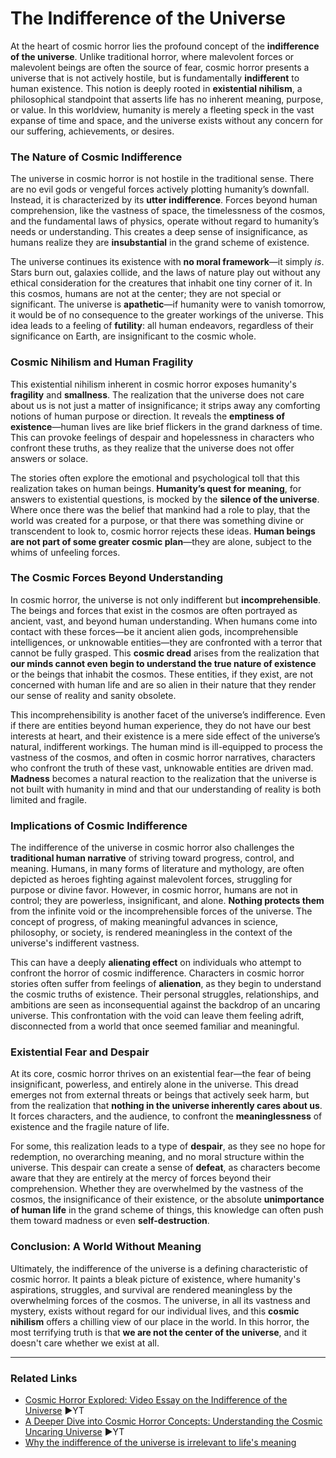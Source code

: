 # The Indifference of the Universe

At the heart of cosmic horror lies the profound concept of the **indifference of the universe**. Unlike traditional horror, where malevolent forces or malevolent beings are often the source of fear, cosmic horror presents a universe that is not actively hostile, but is fundamentally **indifferent** to human existence. This notion is deeply rooted in **existential nihilism**, a philosophical standpoint that asserts life has no inherent meaning, purpose, or value. In this worldview, humanity is merely a fleeting speck in the vast expanse of time and space, and the universe exists without any concern for our suffering, achievements, or desires.

### **The Nature of Cosmic Indifference**

The universe in cosmic horror is not hostile in the traditional sense. There are no evil gods or vengeful forces actively plotting humanity’s downfall. Instead, it is characterized by its **utter indifference**. Forces beyond human comprehension, like the vastness of space, the timelessness of the cosmos, and the fundamental laws of physics, operate without regard to humanity’s needs or understanding. This creates a deep sense of insignificance, as humans realize they are **insubstantial** in the grand scheme of existence.

The universe continues its existence with **no moral framework**—it simply *is*. Stars burn out, galaxies collide, and the laws of nature play out without any ethical consideration for the creatures that inhabit one tiny corner of it. In this cosmos, humans are not at the center; they are not special or significant. The universe is **apathetic**—if humanity were to vanish tomorrow, it would be of no consequence to the greater workings of the universe. This idea leads to a feeling of **futility**: all human endeavors, regardless of their significance on Earth, are insignificant to the cosmic whole.

### **Cosmic Nihilism and Human Fragility**

This existential nihilism inherent in cosmic horror exposes humanity's **fragility** and **smallness**. The realization that the universe does not care about us is not just a matter of insignificance; it strips away any comforting notions of human purpose or direction. It reveals the **emptiness of existence**—human lives are like brief flickers in the grand darkness of time. This can provoke feelings of despair and hopelessness in characters who confront these truths, as they realize that the universe does not offer answers or solace.

The stories often explore the emotional and psychological toll that this realization takes on human beings. **Humanity’s quest for meaning**, for answers to existential questions, is mocked by the **silence of the universe**. Where once there was the belief that mankind had a role to play, that the world was created for a purpose, or that there was something divine or transcendent to look to, cosmic horror rejects these ideas. **Human beings are not part of some greater cosmic plan**—they are alone, subject to the whims of unfeeling forces.

### **The Cosmic Forces Beyond Understanding**

In cosmic horror, the universe is not only indifferent but **incomprehensible**. The beings and forces that exist in the cosmos are often portrayed as ancient, vast, and beyond human understanding. When humans come into contact with these forces—be it ancient alien gods, incomprehensible intelligences, or unknowable entities—they are confronted with a terror that cannot be fully grasped. This **cosmic dread** arises from the realization that **our minds cannot even begin to understand the true nature of existence** or the beings that inhabit the cosmos. These entities, if they exist, are not concerned with human life and are so alien in their nature that they render our sense of reality and sanity obsolete.

This incomprehensibility is another facet of the universe’s indifference. Even if there are entities beyond human experience, they do not have our best interests at heart, and their existence is a mere side effect of the universe’s natural, indifferent workings. The human mind is ill-equipped to process the vastness of the cosmos, and often in cosmic horror narratives, characters who confront the truth of these vast, unknowable entities are driven mad. **Madness** becomes a natural reaction to the realization that the universe is not built with humanity in mind and that our understanding of reality is both limited and fragile.

### **Implications of Cosmic Indifference**

The indifference of the universe in cosmic horror also challenges the **traditional human narrative** of striving toward progress, control, and meaning. Humans, in many forms of literature and mythology, are often depicted as heroes fighting against malevolent forces, struggling for purpose or divine favor. However, in cosmic horror, humans are not in control; they are powerless, insignificant, and alone. **Nothing protects them** from the infinite void or the incomprehensible forces of the universe. The concept of progress, of making meaningful advances in science, philosophy, or society, is rendered meaningless in the context of the universe's indifferent vastness.

This can have a deeply **alienating effect** on individuals who attempt to confront the horror of cosmic indifference. Characters in cosmic horror stories often suffer from feelings of **alienation**, as they begin to understand the cosmic truths of existence. Their personal struggles, relationships, and ambitions are seen as inconsequential against the backdrop of an uncaring universe. This confrontation with the void can leave them feeling adrift, disconnected from a world that once seemed familiar and meaningful.

### **Existential Fear and Despair**

At its core, cosmic horror thrives on an existential fear—the fear of being insignificant, powerless, and entirely alone in the universe. This dread emerges not from external threats or beings that actively seek harm, but from the realization that **nothing in the universe inherently cares about us**. It forces characters, and the audience, to confront the **meaninglessness** of existence and the fragile nature of life. 

For some, this realization leads to a type of **despair**, as they see no hope for redemption, no overarching meaning, and no moral structure within the universe. This despair can create a sense of **defeat**, as characters become aware that they are entirely at the mercy of forces beyond their comprehension. Whether they are overwhelmed by the vastness of the cosmos, the insignificance of their existence, or the absolute **unimportance of human life** in the grand scheme of things, this knowledge can often push them toward madness or even **self-destruction**.

### **Conclusion: A World Without Meaning**

Ultimately, the indifference of the universe is a defining characteristic of cosmic horror. It paints a bleak picture of existence, where humanity's aspirations, struggles, and survival are rendered meaningless by the overwhelming forces of the cosmos. The universe, in all its vastness and mystery, exists without regard for our individual lives, and this **cosmic nihilism** offers a chilling view of our place in the world. In this horror, the most terrifying truth is that **we are not the center of the universe**, and it doesn't care whether we exist at all.

---

### **Related Links**

- [Cosmic Horror Explored: Video Essay on the Indifference of the Universe](https://www.youtube.com/watch?v=SntYDAhT9Gk) ▶️YT
- [A Deeper Dive into Cosmic Horror Concepts: Understanding the Cosmic Uncaring Universe](https://www.youtube.com/watch?v=vqdKzIRqgMc) ▶️YT
- [Why the indifference of the universe is irrelevant to life's meaning](https://www.degruyter.com/document/doi/10.1515/humaff-2019-0040/html?lang=en)
